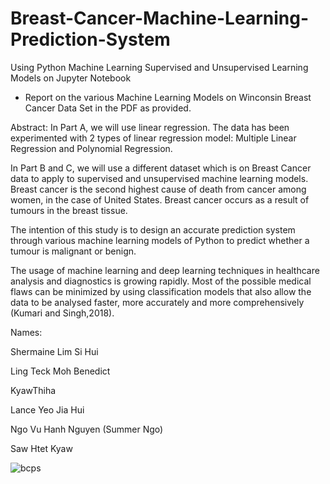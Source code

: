 # Breast-Cancer-Machine-Learning-Prediction-System
Using Python Machine Learning Supervised and Unsupervised Learning Models on Jupyter Notebook 

- Report on the various Machine Learning Models on Winconsin  Breast Cancer Data Set in the PDF as provided. 

Abstract: 
In Part A, we will use linear regression. The data has been experimented with 2 types of linear regression 
model: Multiple Linear Regression and Polynomial Regression. 

In Part B and C, we will use a different  dataset which is on Breast Cancer data to apply to supervised and unsupervised machine learning models. 
Breast cancer is the second highest cause of death from cancer among women, in the case of United 
States. Breast cancer occurs as a result of tumours in the breast tissue. 

The intention of this study is to 
design an accurate prediction system through various machine learning models of Python to predict 
whether a tumour is malignant or benign. 

The usage of machine learning and deep learning techniques in 
healthcare analysis and diagnostics is growing rapidly. Most of the possible medical flaws can be 
minimized by using classification models that also allow the data to be analysed faster, more accurately 
and more comprehensively (Kumari and Singh,2018).

Names:

Shermaine Lim Si Hui

Ling Teck Moh Benedict

KyawThiha

Lance Yeo Jia Hui

Ngo Vu Hanh Nguyen (Summer Ngo)

Saw Htet Kyaw

![bcps](https://user-images.githubusercontent.com/65886071/82979060-a704f280-a018-11ea-9172-4489fc4cf68f.jpg)

